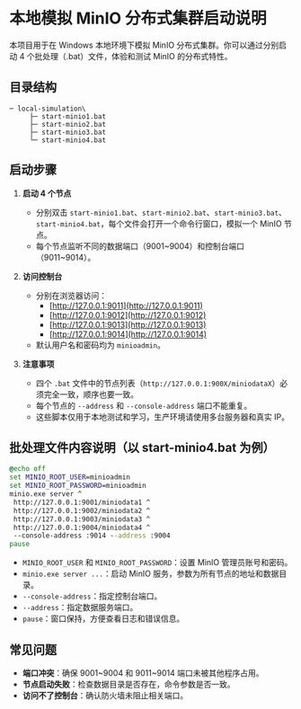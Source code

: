 # 本地模拟 MinIO 分布式集群启动说明

本项目用于在 Windows 本地环境下模拟 MinIO 分布式集群。你可以通过分别启动 4 个批处理（.bat）文件，体验和测试 MinIO 的分布式特性。

## 目录结构

```
─ local-simulation\
     ├─ start-minio1.bat
     ├─ start-minio2.bat
     ├─ start-minio3.bat
     └─ start-minio4.bat
```

## 启动步骤

1. **启动 4 个节点**
   - 分别双击 `start-minio1.bat`、`start-minio2.bat`、`start-minio3.bat`、`start-minio4.bat`，每个文件会打开一个命令行窗口，模拟一个 MinIO 节点。
   - 每个节点监听不同的数据端口（9001~9004）和控制台端口（9011~9014）。

2. **访问控制台**
   - 分别在浏览器访问：
     - [http://127.0.0.1:9011](http://127.0.0.1:9011)
     - [http://127.0.0.1:9012](http://127.0.0.1:9012)
     - [http://127.0.0.1:9013](http://127.0.0.1:9013)
     - [http://127.0.0.1:9014](http://127.0.0.1:9014)
   - 默认用户名和密码均为 `minioadmin`。

3. **注意事项**
   - 四个 `.bat` 文件中的节点列表（`http://127.0.0.1:900X/miniodataX`）必须完全一致，顺序也要一致。
   - 每个节点的 `--address` 和 `--console-address` 端口不能重复。
   - 这些脚本仅用于本地测试和学习，生产环境请使用多台服务器和真实 IP。

## 批处理文件内容说明（以 start-minio4.bat 为例）

```bat
@echo off
set MINIO_ROOT_USER=minioadmin
set MINIO_ROOT_PASSWORD=minioadmin
minio.exe server ^
 http://127.0.0.1:9001/miniodata1 ^
 http://127.0.0.1:9002/miniodata2 ^
 http://127.0.0.1:9003/miniodata3 ^
 http://127.0.0.1:9004/miniodata4 ^
 --console-address :9014 --address :9004
pause
```

- `MINIO_ROOT_USER` 和 `MINIO_ROOT_PASSWORD`：设置 MinIO 管理员账号和密码。
- `minio.exe server ...`：启动 MinIO 服务，参数为所有节点的地址和数据目录。
- `--console-address`：指定控制台端口。
- `--address`：指定数据服务端口。
- `pause`：窗口保持，方便查看日志和错误信息。

## 常见问题

- **端口冲突**：确保 9001~9004 和 9011~9014 端口未被其他程序占用。
- **节点启动失败**：检查数据目录是否存在，命令参数是否一致。
- **访问不了控制台**：确认防火墙未阻止相关端口。
